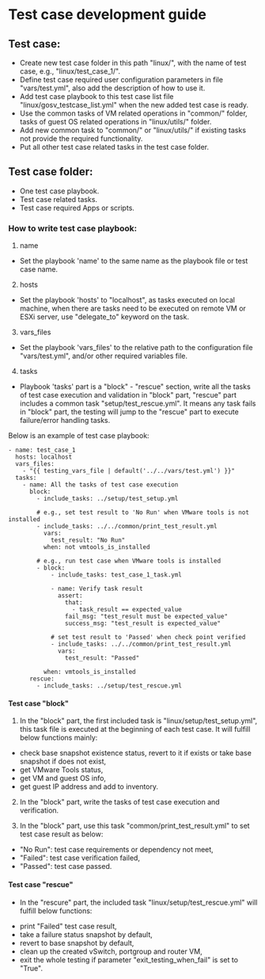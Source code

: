 # Test case development guide

## Test case:
- Create new test case folder in this path "linux/", with the name of test case, e.g., "linux/test_case_1/".
- Define test case required user configuration parameters in file "vars/test.yml", also add the description of how to use it.
- Add test case playbook to this test case list file "linux/gosv_testcase_list.yml" when the new added test case is ready.
- Use the common tasks of VM related operations in "common/" folder, tasks of guest OS related operations in "linux/utils/" folder.
- Add new common task to "common/" or "linux/utils/" if existing tasks not provide the required functionality.
- Put all other test case related tasks in the test case folder.

## Test case folder:
- One test case playbook.
- Test case related tasks.
- Test case required Apps or scripts.

### How to write test case playbook:
1. name
- Set the playbook 'name' to the same name as the playbook file or test case name.
2. hosts
- Set the playbook 'hosts' to "localhost", as tasks executed on local machine, when there are tasks need to be executed on remote VM or ESXi server, use "delegate_to" keyword on the task.
3. vars_files
- Set the playbook 'vars_files' to the relative path to the configuration file "vars/test.yml", and/or other required variables file.
4. tasks
- Playbook 'tasks' part is a "block" - "rescue" section, write all the tasks of test case execution and validation in "block" part, "rescue" part includes a common task "setup/test_rescue.yml". It means any task fails in "block" part, the testing will jump to the "rescue" part to execute failure/error handling tasks.

Below is an example of test case playbook:
```
- name: test_case_1
  hosts: localhost
  vars_files:
    - "{{ testing_vars_file | default('../../vars/test.yml') }}"
  tasks:
    - name: All the tasks of test case execution
      block:
        - include_tasks: ../setup/test_setup.yml

        # e.g., set test result to 'No Run' when VMware tools is not installed
        - include_tasks: ../../common/print_test_result.yml
          vars:
            test_result: "No Run"
          when: not vmtools_is_installed

        # e.g., run test case when VMware tools is installed
        - block: 
            - include_tasks: test_case_1_task.yml
            
            - name: Verify task result
              assert:
                that:
                  - task_result == expected_value
                fail_msg: "test_result must be expected_value"
                success_msg: "test_result is expected_value"

            # set test result to 'Passed' when check point verified
            - include_tasks: ../../common/print_test_result.yml
              vars:
                test_result: "Passed"

          when: vmtools_is_installed
      rescue:
        - include_tasks: ../setup/test_rescue.yml
```

#### Test case "block"
1. In the "block" part, the first included task is "linux/setup/test_setup.yml", this task file is executed at the beginning of each test case. It will fulfill below functions mainly:
* check base snapshot existence status, revert to it if exists or take base snapshot if does not exist,
* get VMware Tools status,
* get VM and guest OS info,
* get guest IP address and add to inventory.

2. In the "block" part, write the tasks of test case execution and verification.

3. In the "block" part, use this task "common/print_test_result.yml" to set test case result as below:
* "No Run": test case requirements or dependency not meet, 
* "Failed": test case verification failed,
* "Passed": test case passed.

#### Test case "rescue"
- In the "rescure" part, the included task "linux/setup/test_rescue.yml" will fulfill below functions:
* print "Failed" test case result,
* take a failure status snapshot by default,
* revert to base snapshot by default,
* clean up the created vSwitch, portgroup and router VM,
* exit the whole testing if parameter "exit_testing_when_fail" is set to "True".
